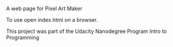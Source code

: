 A web page for Pixel Art Maker

To use open index.html on a browser.

This project was part of the Udacity Nanodegree Program Intro to Programming
